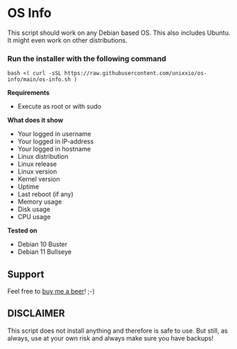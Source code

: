 # OS Info

This script should work on any Debian based OS. This also includes Ubuntu. It might even work on other distributions.

### Run the installer with the following command
```
bash <( curl -sSL https://raw.githubusercontent.com/unixxio/os-info/main/os-info.sh )
```

**Requirements**
* Execute as root or with sudo

**What does it show**
* Your logged in username
* Your logged in IP-address
* Your logged in hostname
* Linux distribution
* Linux release
* Linux version
* Kernel version
* Uptime
* Last reboot (if any)
* Memory usage
* Disk usage
* CPU usage

**Tested on**
* Debian 10 Buster
* Debian 11 Bullseye

## Support
Feel free to [buy me a beer](https://paypal.me/sonnymeijer)! ;-)

## DISCLAIMER
This script does not install anything and therefore is safe to use. But still, as always, use at your own risk and always make sure you have backups!
